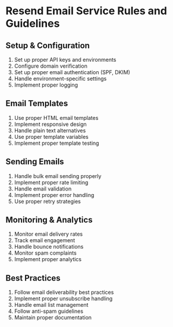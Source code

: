 # Resend Email Service Rules and Guidelines

## Setup & Configuration
1. Set up proper API keys and environments
2. Configure domain verification
3. Set up proper email authentication (SPF, DKIM)
4. Handle environment-specific settings
5. Implement proper logging

## Email Templates
1. Use proper HTML email templates
2. Implement responsive design
3. Handle plain text alternatives
4. Use proper template variables
5. Implement proper template testing

## Sending Emails
1. Handle bulk email sending properly
2. Implement proper rate limiting
3. Handle email validation
4. Implement proper error handling
5. Use proper retry strategies

## Monitoring & Analytics
1. Monitor email delivery rates
2. Track email engagement
3. Handle bounce notifications
4. Monitor spam complaints
5. Implement proper analytics

## Best Practices
1. Follow email deliverability best practices
2. Implement proper unsubscribe handling
3. Handle email list management
4. Follow anti-spam guidelines
5. Maintain proper documentation 